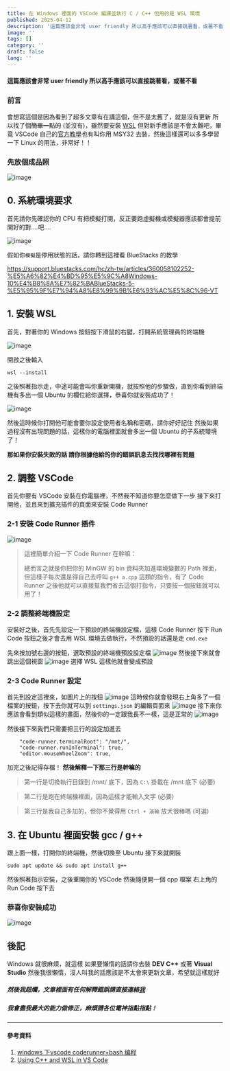 ```yaml
---
title: 在 Windows 裡面的 VSCode 編譯並執行 C / C++ 但用的是 WSL 環境
published: 2025-04-12
description: '這篇應該會非常 user friendly 所以高手應該可以直接跳著看，或著不看'
image: ''
tags: []
category: ''
draft: false 
lang: ''
---
```

#### 這篇應該會非常 user friendly 所以高手應該可以直接跳著看，或著不看

### 前言

會想寫這個是因為看到了超多文章有在講這個，但不是太舊了，就是沒有更新
所以找了個~~簡單一點的~~ (並沒有)，雖然要安裝 [WSL](https://zh.wikipedia.org/zh-tw/%E9%80%82%E7%94%A8%E4%BA%8ELinux%E7%9A%84Windows%E5%AD%90%E7%B3%BB%E7%BB%9F) 但對新手應該是不會太難吧，畢竟 VSCode 自己的[官方教學](https://code.visualstudio.com/docs/cpp/config-mingw)也有叫你用 MSY32 去裝，然後這樣還可以多多學習一下 Linux 的用法，非常好！！

### 先放個成品照
![image](https://i.imgur.com/bTz56dT.png)

## 0. 系統環境要求
首先請你先確認你的 CPU 有把模擬打開，反正要跑虛擬機或模擬器應該都會提前開好的對....吧....

![image](https://i.imgur.com/XgTgmIW.png)

假如你`模擬`是停用狀態的話，請你轉到這裡看 BlueStacks 的教學

https://support.bluestacks.com/hc/zh-tw/articles/360058102252-%E5%A6%82%E4%BD%95%E5%9C%A8Windows-10%E4%B8%8A%E7%82%BABlueStacks-5-%E5%95%9F%E7%94%A8%E8%99%9B%E6%93%AC%E5%8C%96-VT


## 1. 安裝 WSL
首先，對著你的 Windows 按鈕按下滑鼠的右鍵，打開系統管理員的終端機

![image](https://i.imgur.com/cnO8V08.png)

開啟之後輸入
```
wsl --install
```

之後照著指示走，中途可能會叫你重新開機，就按照他的步驟做，直到你看到終端機有多出一個 Ubuntu 的欄位給你選擇，恭喜你就安裝成功了！

![image](https://i.imgur.com/CODpXbC.png)

然後這時候你打開他可能會要你設定使用者名稱和密碼，請你好好記住
然後如果過程沒有出現問題的話，這樣你的電腦裡面就會多出一個 Ubuntu 的子系統環境了！

**那如果你安裝失敗的話 請你根據他給的你的錯誤訊息去找找哪裡有問題**

## 2. 調整 VSCode
首先你要有 VSCode 安裝在你電腦裡，不然我不知道你要怎麼做下一步
接下來打開他，並且來到擴充插件的頁面來安裝 Code Runner

### 2-1 安裝 Code Runner 插件

![image](https://i.imgur.com/eu6ADGS.png)


> 這裡簡單介紹一下 Code Runner 在幹嘛：
>
> 總而言之就是你把你的 MinGW 的 bin 資料夾加進環境變數的 Path 裡面，但這樣子每次還是得自己去呼叫 `g++ a.cpp` 這類的指令，有了 Code Runner 之後他就可以直接幫我們省去這個打指令，只要按一個按鈕就可以用了！

### 2-2 調整終端機設定

安裝好之後，首先先設定一下預設的終端機設定檔，這樣 Code Runner 按下 Run Code 按鈕之後才會去用 WSL 環境去做執行，不然預設的話還是走 `cmd.exe`

先來按加號右邊的按鈕，選取預設的終端機預設設定檔
![image](https://i.imgur.com/QstARdu.png)
然後接下來就會跳出這個視窗
![image](https://i.imgur.com/HYZRe20.png)
選擇 WSL 這樣他就會變成預設

### 2-3 Code Runner 設定

首先到設定這裡來，如圖片上的按鈕
![image](https://i.imgur.com/YLH6CXG.png)
這時候你就會發現右上角多了一個檔案的按鈕，按下去你就可以到 `settings.json` 的編輯頁面來
![image](https://i.imgur.com/1sCC7Kk.png)
接下來你應該會看到類似這樣的畫面，然後你的一定跟我長不一樣，這是正常的
![image](https://i.imgur.com/K6MrKOS.png)


然後接下來我們只需要把三行的設定加進去

```
    "code-runner.terminalRoot": "/mnt/",
    "code-runner.runInTerminal": true,
    "editor.mouseWheelZoom": true,
```

加完之後記得存檔！
**然後解釋一下那三行是幹嘛的**

> 第一行是切換執行目錄到 /mnt/ 底下，因為 `C:\` 掛載在 /mnt 底下 (必要)

> 第二行是跑在終端機裡面，因為這樣才能輸入文字 (必要)

> 第三行是我自己多加的，但你不覺得用 `Ctrl + 滾輪` 放大很棒嗎 (可選)
> 
## 3. 在 Ubuntu 裡面安裝 gcc / g++
跟上面一樣，打開你的終端機，然後切換至 Ubuntu 接下來就開裝

```
sudo apt update && sudo apt install g++
```

然後照著指示安裝，之後重開你的 VSCode 然後隨便開一個 cpp 檔案
右上角的 Run Code 按下去

### 恭喜你安裝成功
![image](https://i.imgur.com/bTz56dT.png)

## 後記
Windows 就很麻煩，就這樣
如果要懶惰的話請你去裝 **DEV C++** 或著 **Visual Studio**
然後我很懶惰，沒人叫我的話應該是不太會來更新文章，希望就這樣就好

##### 然後我超爛，文章裡面有任何解釋錯誤請直接連絡[我](https://linktr.ee/e0pwr)
##### 我會盡我最大的能力做修正，麻煩請各位電神指點指點！

---
#### 參考資料
1. [windows 下vscode coderunner+bash 编程](https://blog.csdn.net/rush_mj/article/details/124028347)
2. [Using C++ and WSL in VS Code](https://code.visualstudio.com/docs/cpp/config-wsl)

